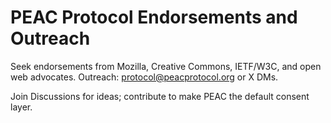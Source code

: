 # PEAC Protocol Endorsements and Outreach

Seek endorsements from Mozilla, Creative Commons, IETF/W3C, and open web advocates. Outreach: protocol@peacprotocol.org or X DMs.

Join Discussions for ideas; contribute to make PEAC the default consent layer.
